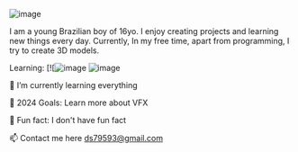 ![image](https://github.com/Diego-Cardoso0/Diego-Cardoso0/assets/128190928/7ed66d9c-9469-4f52-9565-d5e9f58730cd)


I am a young Brazilian boy of 16yo. I enjoy creating projects and learning new things every day. Currently,  In my free time, apart from programming, I try to create 3D models.



              
Learning: [![![image](https://github.com/Diego-Cardoso0/Diego-Cardoso0/assets/128190928/5ecc3ec9-623f-49e1-8d16-c0c84b204352)
![image](https://github.com/Diego-Cardoso0/Diego-Cardoso0/assets/128190928/d6ff542c-70b3-46b9-afe3-e7e619206b1c)

  

🌴 I’m currently learning everything 

🥅 2024 Goals: Learn more about VFX

🦔 Fun fact: I don't have fun fact

📫 Contact me here ds79593@gmail.com
<!---
Diego-Cardoso0/Diego-Cardoso0 is a ✨ special ✨ repository because its `README.md` (this file) appears on your GitHub profile.
You can click the Preview link to take a look at your changes.
--->
